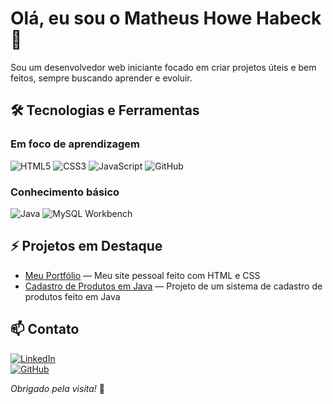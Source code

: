 # Olá, eu sou o Matheus Howe Habeck 👋

Sou um desenvolvedor web iniciante focado em criar projetos úteis e bem feitos, sempre buscando aprender e evoluir.

## 🛠️ Tecnologias e Ferramentas

### Em foco de aprendizagem
![HTML5](https://img.shields.io/badge/HTML5-E34F26?style=for-the-badge&logo=html5&logoColor=white)
![CSS3](https://img.shields.io/badge/CSS3-1572B6?style=for-the-badge&logo=css3&logoColor=white)
![JavaScript](https://img.shields.io/badge/JavaScript-F7DF1E?style=for-the-badge&logo=javascript&logoColor=black)
![GitHub](https://img.shields.io/badge/GitHub-181717?style=for-the-badge&logo=github&logoColor=white)

### Conhecimento básico
![Java](https://img.shields.io/badge/Java-007396?style=for-the-badge&logo=java&logoColor=white)
![MySQL Workbench](https://img.shields.io/badge/MySQL-4479A1?style=for-the-badge&logo=mysql&logoColor=white)

## ⚡ Projetos em Destaque

- [Meu Portfólio](https://github.com/matheushabeck/portfolio) — Meu site pessoal feito com HTML e CSS
- [Cadastro de Produtos em Java](https://github.com/matheushabeck/cadastro-produtos-java) — Projeto de um sistema de cadastro de produtos feito em Java 

## 📫 Contato

[![LinkedIn](https://img.shields.io/badge/LinkedIn-0A66C2?style=for-the-badge&logo=linkedin&logoColor=white)](https://www.linkedin.com/in/matheushabeck/)  
[![GitHub](https://img.shields.io/badge/GitHub-181717?style=for-the-badge&logo=github&logoColor=white)](https://github.com/matheushabeck)  

_Obrigado pela visita!_ 🚀
